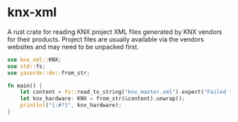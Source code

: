 # knx-xml

A rust crate for reading KNX project XML files generated by KNX vendors for their products.
Project files are usually available via the vendors websites and may need to be unpacked first.


```rust
use knx_xml::KNX;
use std::fs;
use yaserde::de::from_str;

fn main() {
    let content = fs::read_to_string("knx_master.xml").expect("Failed to read knx_master.xml");
    let knx_hardware: KNX = from_str(&content).unwrap();
    println!("{:#?}", knx_hardware);
}
```
